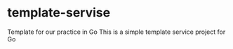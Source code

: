 # template-servise
Template for our practice in Go
This is a simple template service project for Go
